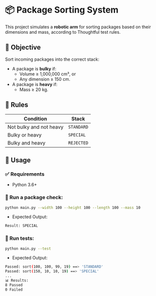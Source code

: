# 📦 Package Sorting System

This project simulates a **robotic arm** for sorting packages based on their dimensions and mass, according to Thoughtful test rules.

## 📌 Objective

Sort incoming packages into the correct stack:

- A package is **bulky** if:
  - Volume ≥ 1,000,000 cm³, or
  - Any dimension ≥ 150 cm.
- A package is **heavy** if:
  - Mass ≥ 20 kg.

## 🧠 Rules

| Condition                     | Stack     |
|------------------------------|-----------|
| Not bulky and not heavy      | `STANDARD` |
| Bulky or heavy               | `SPECIAL`  |
| Bulky and heavy          | `REJECTED` |

## 🚀 Usage

### ✅ Requirements

- Python 3.6+

### 🔧 Run a package check:

```bash
python main.py --width 100 --height 100 --length 100 --mass 10
````
- Expected Output:
```bash
Result: SPECIAL
````

### 🧪 Run tests:

```bash
python main.py --test
````
- Expected Output:
```bash
Passed: sort(100, 100, 99, 19) ==> 'STANDARD'
Passed: sort(150, 10, 10, 19) ==> 'SPECIAL'
...
📊 Results:
8 Passed
0 Failed
```
